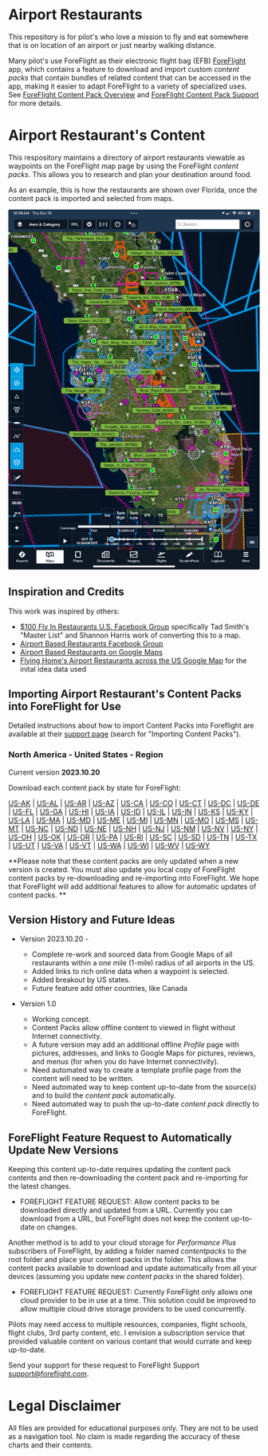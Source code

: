 # Airport Restaurants

This repository is for pilot's who love a mission to fly and eat somewhere that is on location
of an airport or just nearby walking distance.  

Many pilot's use ForeFlight as their electronic flight bag (EFB) [ForeFlight](https://www.foreflight.com/) app,
which contains a feature to download and import custom *content packs* that contain  bundles of related 
content that can be accessed in the app, making it easier to adapt ForeFlight to a variety of specialized uses.
See [ForeFlight Content Pack Overview](https://www.foreflight.com/products/foreflight-mobile/user-content/content-packs) and [ForeFlight Content Pack Support](https://foreflight.com/support/content-packs/) 
for more details.

# Airport Restaurant's Content

This respository maintains a directory of airport restaurants viewable as waypoints on the ForeFlight map page by using the ForeFlight *content packs*.  This allows you to research and plan your destination around food.

As an example, this is how the restaurants are shown over Florida, once
the content pack is imported and selected from maps. 

<p align="center">
  <img width="600" src="docs/img/florida.jpg" />
</p>

## Inspiration and Credits

This work was inspired by others:

* [$100 Fly In Restaurants U.S. Facebook Group](https://www.facebook.com/groups/835536180175591) specifically Tad Smith's "Master List" and Shannon Harris work of converting this to a map.
* [Airport Based Restaurants Facebook Group](https://www.facebook.com/groups/724017862273138)
* [Airport Based Restaurants on Google Maps](https://www.google.com/maps/d/embed?mid=1ESeubCk9sDWafBt8iQ4dzXu97tftJBQ&hl=en&ehbc=2E312F&fbclid=IwAR0pxghD-9-qjVp166ebeCYMnEOpqAXOfqoKARUX1Tr5rWK2F8bplGpDelg&ll=48.50138401582604%2C-109.82212150000001&z=4)
* [Flying Home's Airport Restaurants across the US Google Map](https://www.google.com/maps/d/embed?mid=1ESeubCk9sDWafBt8iQ4dzXu97tftJBQ&hl=en&ehbc=2E312F&fbclid=IwAR0pxghD-9-qjVp166ebeCYMnEOpqAXOfqoKARUX1Tr5rWK2F8bplGpDelg&ll=48.50138401582604%2C-109.82212150000001&z=4) for the inital idea data used
  
## Importing Airport Restaurant's Content Packs into ForeFlight for Use 

Detailed instructions about how to import Content Packs into
Foreflight are available at their [support
page](https://www.foreflight.com/support/content-packs/) (search for
"Importing Content Packs").

### North America - United States - Region ###

Current version **2023.10.20**

Download each content pack by state for ForeFlight:

<a href="https://ingramleedy.github.io/Airport_Restaurants/contentpacks/US-AK.zip">US-AK</a> | <a href="https://ingramleedy.github.io/Airport_Restaurants/contentpacks/US-AL.zip">US-AL</a> | <a href="https://ingramleedy.github.io/Airport_Restaurants/contentpacks/US-AR.zip">US-AR</a> | <a href="https://ingramleedy.github.io/Airport_Restaurants/contentpacks/US-AZ.zip">US-AZ</a> | <a href="https://ingramleedy.github.io/Airport_Restaurants/contentpacks/US-CA.zip">US-CA</a> | <a href="https://ingramleedy.github.io/Airport_Restaurants/contentpacks/US-CO.zip">US-CO</a> | <a href="https://ingramleedy.github.io/Airport_Restaurants/contentpacks/US-CT.zip">US-CT</a> | <a href="https://ingramleedy.github.io/Airport_Restaurants/contentpacks/US-DC.zip">US-DC</a> | <a href="https://ingramleedy.github.io/Airport_Restaurants/contentpacks/US-DE.zip">US-DE</a> | <a href="https://ingramleedy.github.io/Airport_Restaurants/contentpacks/US-FL.zip">US-FL</a> | <a href="https://ingramleedy.github.io/Airport_Restaurants/contentpacks/US-GA.zip">US-GA</a> | <a href="https://ingramleedy.github.io/Airport_Restaurants/contentpacks/US-HI.zip">US-HI</a> | <a href="https://ingramleedy.github.io/Airport_Restaurants/contentpacks/US-IA.zip">US-IA</a> | <a href="https://ingramleedy.github.io/Airport_Restaurants/contentpacks/US-ID.zip">US-ID</a> | <a href="https://ingramleedy.github.io/Airport_Restaurants/contentpacks/US-IL.zip">US-IL</a> | <a href="https://ingramleedy.github.io/Airport_Restaurants/contentpacks/US-IN.zip">US-IN</a> | <a href="https://ingramleedy.github.io/Airport_Restaurants/contentpacks/US-KS.zip">US-KS</a> | <a href="https://ingramleedy.github.io/Airport_Restaurants/contentpacks/US-KY.zip">US-KY</a> | <a href="https://ingramleedy.github.io/Airport_Restaurants/contentpacks/US-LA.zip">US-LA</a> | <a href="https://ingramleedy.github.io/Airport_Restaurants/contentpacks/US-MA.zip">US-MA</a> | <a href="https://ingramleedy.github.io/Airport_Restaurants/contentpacks/US-MD.zip">US-MD</a> | <a href="https://ingramleedy.github.io/Airport_Restaurants/contentpacks/US-ME.zip">US-ME</a> | <a href="https://ingramleedy.github.io/Airport_Restaurants/contentpacks/US-MI.zip">US-MI</a> | <a href="https://ingramleedy.github.io/Airport_Restaurants/contentpacks/US-MN.zip">US-MN</a> | <a href="https://ingramleedy.github.io/Airport_Restaurants/contentpacks/US-MO.zip">US-MO</a> | <a href="https://ingramleedy.github.io/Airport_Restaurants/contentpacks/US-MS.zip">US-MS</a> | <a href="https://ingramleedy.github.io/Airport_Restaurants/contentpacks/US-MT.zip">US-MT</a> | <a href="https://ingramleedy.github.io/Airport_Restaurants/contentpacks/US-NC.zip">US-NC</a> | <a href="https://ingramleedy.github.io/Airport_Restaurants/contentpacks/US-ND.zip">US-ND</a> | <a href="https://ingramleedy.github.io/Airport_Restaurants/contentpacks/US-NE.zip">US-NE</a> | <a href="https://ingramleedy.github.io/Airport_Restaurants/contentpacks/US-NH.zip">US-NH</a> | <a href="https://ingramleedy.github.io/Airport_Restaurants/contentpacks/US-NJ.zip">US-NJ</a> | <a href="https://ingramleedy.github.io/Airport_Restaurants/contentpacks/US-NM.zip">US-NM</a> | <a href="https://ingramleedy.github.io/Airport_Restaurants/contentpacks/US-NV.zip">US-NV</a> | <a href="https://ingramleedy.github.io/Airport_Restaurants/contentpacks/US-NY.zip">US-NY</a> | <a href="https://ingramleedy.github.io/Airport_Restaurants/contentpacks/US-OH.zip">US-OH</a> | <a href="https://ingramleedy.github.io/Airport_Restaurants/contentpacks/US-OK.zip">US-OK</a> | <a href="https://ingramleedy.github.io/Airport_Restaurants/contentpacks/US-OR.zip">US-OR</a> | <a href="https://ingramleedy.github.io/Airport_Restaurants/contentpacks/US-PA.zip">US-PA</a> | <a href="https://ingramleedy.github.io/Airport_Restaurants/contentpacks/US-RI.zip">US-RI</a> | <a href="https://ingramleedy.github.io/Airport_Restaurants/contentpacks/US-SC.zip">US-SC</a> | <a href="https://ingramleedy.github.io/Airport_Restaurants/contentpacks/US-SD.zip">US-SD</a> | <a href="https://ingramleedy.github.io/Airport_Restaurants/contentpacks/US-TN.zip">US-TN</a> | <a href="https://ingramleedy.github.io/Airport_Restaurants/contentpacks/US-TX.zip">US-TX</a> | <a href="https://ingramleedy.github.io/Airport_Restaurants/contentpacks/US-UT.zip">US-UT</a> | <a href="https://ingramleedy.github.io/Airport_Restaurants/contentpacks/US-VA.zip">US-VA</a> | <a href="https://ingramleedy.github.io/Airport_Restaurants/contentpacks/US-VT.zip">US-VT</a> | <a href="https://ingramleedy.github.io/Airport_Restaurants/contentpacks/US-WA.zip">US-WA</a> | <a href="https://ingramleedy.github.io/Airport_Restaurants/contentpacks/US-WI.zip">US-WI</a> | <a href="https://ingramleedy.github.io/Airport_Restaurants/contentpacks/US-WV.zip">US-WV</a> | <a href="https://ingramleedy.github.io/Airport_Restaurants/contentpacks/US-WY.zip">US-WY</a> 

**Please note that these content packs are only updated when a new version is created. You must also update you local copy of ForeFlight content packs by re-downloading and re-importing into ForeFlight.   We hope that ForeFlight will add additional features to allow for automatic updates of content packs.  **

## Version History and Future Ideas
* Version 2023.10.20 -
   * Complete re-work and sourced data from Google Maps of
all restaurants within a one mile (1-mile) radius of all airports in the US.
   * Added links to rich online data when a waypoint is selected.
   * Added breakout by US states.
   * Future feature add other countries, like Canada

* Version 1.0
   * Working concept.
   * Content Packs allow offline content to 
viewed in flight without Internet connectivity.  
   * A future version may add an additional offline *Profile* page with pictures, 
addresses, and links to Google Maps for pictures, reviews, and menus 
(for when you do have Internet connectivity).
   * Need automated way to create a
template profile page from the content will need to be written.
   * Need automated way to keep content up-to-date from the source(s) and to build the *content pack* automatically.
   * Need automated way to push the up-to-date *content pack* directly to ForeFlight. 

## ForeFlight Feature Request to Automatically Update New Versions

Keeping this content up-to-date requires updating the content pack contents 
and then re-downloading the content pack and re-importing for the 
latest changes. 

* FOREFLIGHT FEATURE REQUEST: Allow content packs to be downloaded
directly and updated from a URL. Currently you can download from a URL, but 
ForeFlight does not keep the content up-to-date on changes.

Another method is to add to your cloud storage for *Performance Plus* 
subscribers of ForeFlight, by adding a folder named 
*contentpacks* to the root folder and place your content packs in
the folder. This allows the content packs available to download and update
automatically from all your devices (assuming you update new *content packs*
in the shared folder).

* FOREFLIGHT FEATURE REQUEST: Currently ForeFlight only allows one cloud provider to be in use at a time. This solution could be
improved to allow multiple cloud drive storage providers to be used concurrently.

Pilots may need access to multiple resources, companies, flight schools, 
flight clubs, 3rd party content, etc. I envision a subscription service that
provided valuable content on various contant that would currate and 
keep up-to-date.

Send your support for these request to ForeFlight Support [support@foreflight.com](mailto:support@foreflight.com).

 
# Legal Disclaimer

All files are provided for educational purposes only. They are not to
be used as a navigation tool. No claim is made regarding the accuracy
of these charts and their contents.


